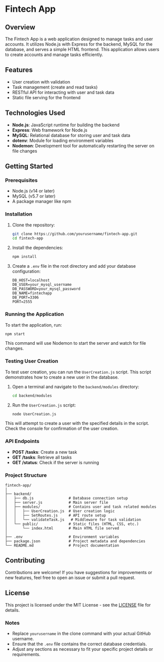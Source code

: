 
# Fintech App

## Overview
The Fintech App is a web application designed to manage tasks and user accounts. It utilizes Node.js with Express for the backend, MySQL for the database, and serves a simple HTML frontend. This application allows users to create accounts and manage tasks efficiently.

## Features
- User creation with validation
- Task management (create and read tasks)
- RESTful API for interacting with user and task data
- Static file serving for the frontend

## Technologies Used
- **Node.js**: JavaScript runtime for building the backend
- **Express**: Web framework for Node.js
- **MySQL**: Relational database for storing user and task data
- **dotenv**: Module for loading environment variables
- **Nodemon**: Development tool for automatically restarting the server on file changes

## Getting Started

### Prerequisites
- Node.js (v14 or later)
- MySQL (v5.7 or later)
- A package manager like npm

### Installation
1. Clone the repository:
   ```bash
   git clone https://github.com/yourusername/fintech-app.git
   cd fintech-app
   ```

2. Install the dependencies:
   ```bash
   npm install
   ```

3. Create a `.env` file in the root directory and add your database configuration:
   ```plaintext
   DB_HOST=localhost
   DB_USER=your_mysql_username
   DB_PASSWORD=your_mysql_password
   DB_NAME=fintechapp
   DB_PORT=3306
   PORT=2555
   ```

### Running the Application
To start the application, run:
```bash
npm start
```
This command will use Nodemon to start the server and watch for file changes.

### Testing User Creation
To test user creation, you can run the `UserCreation.js` script. This script demonstrates how to create a new user in the database.

1. Open a terminal and navigate to the `backend/modules` directory:
   ```bash
   cd backend/modules
   ```

2. Run the `UserCreation.js` script:
   ```bash
   node UserCreation.js
   ```

This will attempt to create a user with the specified details in the script. Check the console for confirmation of the user creation.

### API Endpoints
- **POST /tasks**: Create a new task
- **GET /tasks**: Retrieve all tasks
- **GET /status**: Check if the server is running

### Project Structure
```
fintech-app/
│
├── backend/
│   ├── db.js                # Database connection setup
│   ├── server.js            # Main server file
│   ├── modules/             # Contains user and task related modules
│   │   ├── UserCreation.js  # User creation logic
│   │   ├── SetRoutes.js     # API route setup
│   │   └── validateTask.js   # Middleware for task validation
│   └── public/              # Static files (HTML, CSS, etc.)
│       └── index.html       # Main HTML file served
│
├── .env                     # Environment variables
├── package.json             # Project metadata and dependencies
└── README.md                # Project documentation
```

## Contributing
Contributions are welcome! If you have suggestions for improvements or new features, feel free to open an issue or submit a pull request.

## License
This project is licensed under the MIT License - see the [LICENSE](LICENSE) file for details.


### Notes
- Replace `yourusername` in the clone command with your actual GitHub username.
- Ensure that the `.env` file contains the correct database credentials.
- Adjust any sections as necessary to fit your specific project details or requirements.
